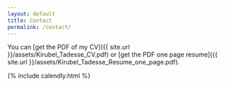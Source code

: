 ```yaml
---
layout: default
title: Contact 
permalink: /contact/
---
```



You can [get the PDF of my CV]({{ site.url }}/assets/Kirubel_Tadesse_CV.pdf)
or [get the PDF one page resume]({{ site.url }}/assets/Kirubel_Tadesse_Resume_one_page.pdf).

{% include calendly.html %}
